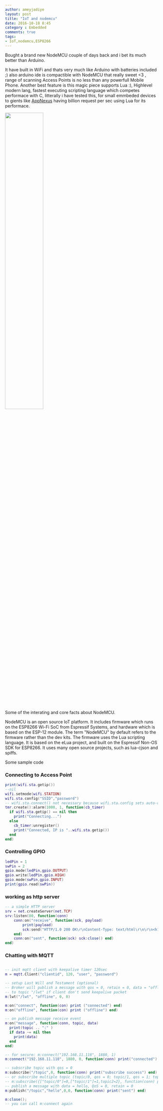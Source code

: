 ```yaml
---
author: ameyjadiye
layout: post
title: "IoT and nodemcu"
date: 2016-10-18 8:45
category : Embedded
comments: true
tags:
- IoT,nodemcu,ESP8266
---
```


Bought a brand new NodeMCU couple of days back and i bet its much better than Arduino. 

It have built in WiFi and thats very much like Arduino with batteries included ;) also arduino ide is compactible with NodeMCU that really sweet <3 , range of scanning Access Points is no less than any powerfull Mobile Phone. Another best feature is this magic piece supports Lua :), Highlevel modern lang, fastest executing scripting language which competes performace with C, litterally i have tested this, for small emmbeded devices to gients like <a href="https://www.nginx.com/case-studies/appnexus-chooses-nginx-plus-to-enhance-its-real-time-bidding-platform/" taarget="_blank" >AppNexus</a> having billion request per sec using Lua for its performace. 

<img width="50%" height="50%" src="{{ site.url }}/images/nodemcu.jpg"/>

Some of the interating and core facts about NodeMCU.

NodeMCU is an open source IoT platform. It includes firmware which runs on the ESP8266 Wi-Fi SoC from Espressif Systems, and hardware which is based on the ESP-12 module. The term "NodeMCU" by default refers to the firmware rather than the dev kits. The firmware uses the Lua scripting language. It is based on the eLua project, and built on the Espressif Non-OS SDK for ESP8266. It uses many open source projects, such as lua-cjson and spiffs.

Some sample code

### Connecting to Access Point

```Lua
print(wifi.sta.getip())
--nil
wifi.setmode(wifi.STATION)
wifi.sta.config("SSID","password")
-- wifi.sta.connect() not necessary because wifi.sta.config sets auto-connect = true
tmr.create():alarm(1000, 1, function(cb_timer)
  if wifi.sta.getip() == nil then
    print("Connecting...")
  else
    cb_timer:unregister()
    print("Connected, IP is "..wifi.sta.getip())
  end
end)
```


### Controlling GPIO

```Lua
ledPin = 1
swPin = 2
gpio.mode(ledPin,gpio.OUTPUT)
gpio.write(ledPin,gpio.HIGH)
gpio.mode(swPin,gpio.INPUT)
print(gpio.read(swPin))
```


### working as http server 

```Lua
-- a simple HTTP server
srv = net.createServer(net.TCP)
srv:listen(80, function(conn)
    conn:on("receive", function(sck, payload)
        print(payload)
        sck:send("HTTP/1.0 200 OK\r\nContent-Type: text/html\r\n\r\n<h1> Hello, NodeMCU.</h1>")
    end)
    conn:on("sent", function(sck) sck:close() end)
end)
```



### Chatting with MQTT

```Lua

-- init mqtt client with keepalive timer 120sec
m = mqtt.Client("clientid", 120, "user", "password")

-- setup Last Will and Testament (optional)
-- Broker will publish a message with qos = 0, retain = 0, data = "offline"
-- to topic "/lwt" if client don't send keepalive packet
m:lwt("/lwt", "offline", 0, 0)

m:on("connect", function(con) print ("connected") end)
m:on("offline", function(con) print ("offline") end)

-- on publish message receive event
m:on("message", function(conn, topic, data)
  print(topic .. ":" )
  if data ~= nil then
    print(data)
  end
end)

-- for secure: m:connect("192.168.11.118", 1880, 1)
m:connect("192.168.11.118", 1880, 0, function(conn) print("connected") end)

-- subscribe topic with qos = 0
m:subscribe("/topic",0, function(conn) print("subscribe success") end)
-- or subscribe multiple topic (topic/0, qos = 0; topic/1, qos = 1; topic2 , qos = 2)
-- m:subscribe({["topic/0"]=0,["topic/1"]=1,topic2=2}, function(conn) print("subscribe success") end)
-- publish a message with data = hello, QoS = 0, retain = 0
m:publish("/topic","hello",0,0, function(conn) print("sent") end)

m:close();
-- you can call m:connect again

```
